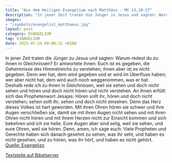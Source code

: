 ```yaml
---
title: "Aus dem Heiligen Evangelium nach Matthäus - Mt 13,10-17"
description: "In jener Zeit traten die Jünger zu Jesus und sagten: Warum redest du zu ihnen in Gleichnissen? Er antwortete ihnen: Euch ist es gegeben, die Geheimnisse des Himmelreichs zu verstehen; ihnen aber ist es nicht gegeben. Denn wer hat, dem wird gegeben und er wird im Überfluss haben; ...."
images:
- "/symbols/evangelist_matthaeus.jpg"
layout: post
category: EVANGELIUM
tag: EVANGELIUM
date: 2025-07-24 08:00:32 +0100
---
```

In jener Zeit traten die Jünger zu Jesus und sagten: Warum redest du zu ihnen in Gleichnissen?
Er antwortete ihnen: Euch ist es gegeben, die Geheimnisse des Himmelreichs zu verstehen; ihnen aber ist es nicht gegeben.
Denn wer hat, dem wird gegeben und er wird im Überfluss haben; wer aber nicht hat, dem wird auch noch weggenommen, was er hat.<!--more-->
Deshalb rede ich zu ihnen in Gleichnissen, weil sie sehen und doch nicht sehen und hören und doch nicht hören und nicht verstehen.
An ihnen erfüllt sich das Prophetenwort Jesajas: Hören sollt ihr, hören und doch nicht verstehen; sehen sollt ihr, sehen und doch nicht einsehen.
Denn das Herz dieses Volkes ist hart geworden. Mit ihren Ohren hören sie schwer und ihre Augen verschließen sie, damit sie mit ihren Augen nicht sehen und mit ihren Ohren nicht hören und mit ihrem Herzen nicht zur Einsicht kommen und sich bekehren und ich sie heile.
Eure Augen aber sind selig, weil sie sehen, und eure Ohren, weil sie hören.
Denn, amen, ich sage euch: Viele Propheten und Gerechte haben sich danach gesehnt zu sehen, was ihr seht, und haben es nicht gesehen, und zu hören, was ihr hört, und haben es nicht gehört.<br>
[Quelle: Evangelizo](https://evangeliumtagfuertag.org/DE/gospel)

[Textstelle auf Bibelserver](https://www.bibleserver.com/EU/Matthäus13,10-17)
